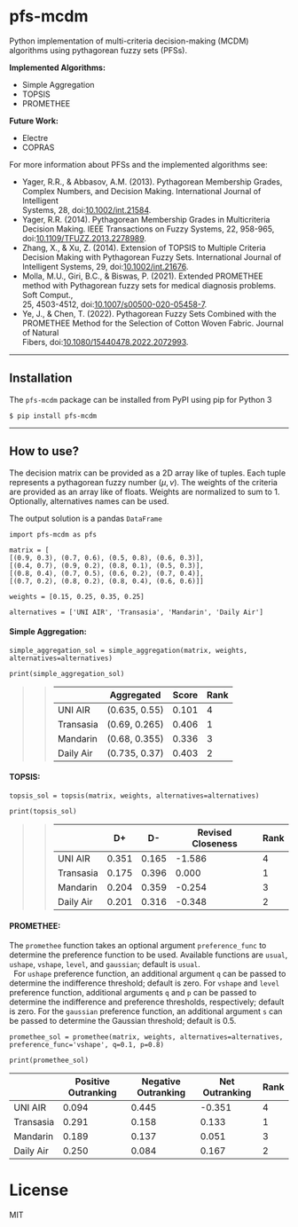 # pfs-mcdm  
  
Python implementation of multi-criteria decision-making (MCDM) algorithms using pythagorean fuzzy sets (PFSs).  
  
**Implemented Algorithms:**  
  
- Simple Aggregation  
- TOPSIS  
- PROMETHEE  
  
**Future Work:**  
  
- Electre  
- COPRAS  
  
For more information about PFSs and the implemented algorithms see:  
  
- Yager, R.R., & Abbasov, A.M. (2013). Pythagorean Membership Grades, Complex Numbers, and Decision Making. International Journal of Intelligent  
  Systems, 28, doi:[10.1002/int.21584](https://doi.org/10.1002/int.21584).  
- Yager, R.R. (2014). Pythagorean Membership Grades in Multicriteria Decision Making. IEEE Transactions on Fuzzy Systems, 22, 958-965,  
  doi:[10.1109/TFUZZ.2013.2278989](https://doi.org/10.1109/TFUZZ.2013.2278989).  
- Zhang, X., & Xu, Z. (2014). Extension of TOPSIS to Multiple Criteria Decision Making with Pythagorean Fuzzy Sets. International Journal of  
  Intelligent Systems, 29, doi:[10.1002/int.21676](https://doi.org/10.1002/int.21676).  
- Molla, M.U., Giri, B.C., & Biswas, P. (2021). Extended PROMETHEE method with Pythagorean fuzzy sets for medical diagnosis problems. Soft Comput.,  
  25, 4503-4512, doi:[10.1007/s00500-020-05458-7](https://doi.org/10.1007/s00500-020-05458-7).  
- Ye, J., & Chen, T. (2022). Pythagorean Fuzzy Sets Combined with the PROMETHEE Method for the Selection of Cotton Woven Fabric. Journal of Natural  
  Fibers, doi:[10.1080/15440478.2022.2072993](https://doi.org/10.1080/15440478.2022.2072993).  
  
***  
  
## Installation  
  
The `pfs-mcdm` package can be installed from PyPI using pip for Python 3  
  
```
$ pip install pfs-mcdm
``` 
  
***
## How to use?  
  
The decision matrix can be provided as a 2D array like of tuples. Each tuple represents a pythagorean fuzzy number $(\mu, \nu)$. The weights of the  criteria are provided as an array like of floats. Weights are normalized to sum to 1. Optionally, alternatives names can be used.  
  
The output solution is a pandas `DataFrame`

    import pfs-mcdm as pfs  
      
    matrix = [ 
    [(0.9, 0.3), (0.7, 0.6), (0.5, 0.8), (0.6, 0.3)],
    [(0.4, 0.7), (0.9, 0.2), (0.8, 0.1), (0.5, 0.3)],  
    [(0.8, 0.4), (0.7, 0.5), (0.6, 0.2), (0.7, 0.4)], 
    [(0.7, 0.2), (0.8, 0.2), (0.8, 0.4), (0.6, 0.6)]] 
      
    weights = [0.15, 0.25, 0.35, 0.25]  
      
    alternatives = ['UNI AIR', 'Transasia', 'Mandarin', 'Daily Air']

#### Simple Aggregation:

    simple_aggregation_sol = simple_aggregation(matrix, weights, alternatives=alternatives)  
      
    print(simple_aggregation_sol)

<blockquote><blockquote>

|           | Aggregated    | Score | Rank |
|-----------|---------------|-------|------|
| UNI AIR   | (0.635, 0.55) | 0.101 | 4    |
| Transasia | (0.69, 0.265) | 0.406 | 1    |
| Mandarin  | (0.68, 0.355) | 0.336 | 3    |
| Daily Air | (0.735, 0.37) | 0.403 | 2    |

</blockquote></blockquote>

#### TOPSIS:

    topsis_sol = topsis(matrix, weights, alternatives=alternatives)  
       
    print(topsis_sol)

<blockquote><blockquote>

|           | D+    | D-    | Revised Closeness | Rank |
|-----------|-------|-------|-------------------|------|
| UNI AIR   | 0.351 | 0.165 | -1.586            | 4    |
| Transasia | 0.175 | 0.396 | 0.000             | 1    |
| Mandarin  | 0.204 | 0.359 | -0.254            | 3    |
| Daily Air | 0.201 | 0.316 | -0.348            | 2    |

</blockquote></blockquote>

#### PROMETHEE:
The `promethee` function takes an optional argument `preference_func` to determine the preference function to be used. Available functions are `usual`, `ushape`, `vshape`, `level`, and `gaussian`; default is `usual`.  
&nbsp; For `ushape` preference function, an additional argument `q` can be passed to determine the indifference threshold; default is zero. For `vshape` and `level` preference function, additional arguments `q` and `p` can be passed to determine the indifference and preference thresholds, respectively; default is zero. For the `gaussian` preference function, an additional argument `s` can be passed to determine the Gaussian threshold; default is 0.5.

    promethee_sol = promethee(matrix, weights, alternatives=alternatives, preference_func='vshape', q=0.1, p=0.8)  
      
    print(promethee_sol)

|           | Positive Outranking | Negative Outranking | Net Outranking | Rank |
|-----------|---------------------|---------------------|----------------|------|
| UNI AIR   | 0.094               | 0.445               | -0.351         | 4    |
| Transasia | 0.291               | 0.158               | 0.133          | 1    |
| Mandarin  | 0.189               | 0.137               | 0.051          | 3    |
| Daily Air | 0.250               | 0.084               | 0.167          | 2    |

# License  
MIT